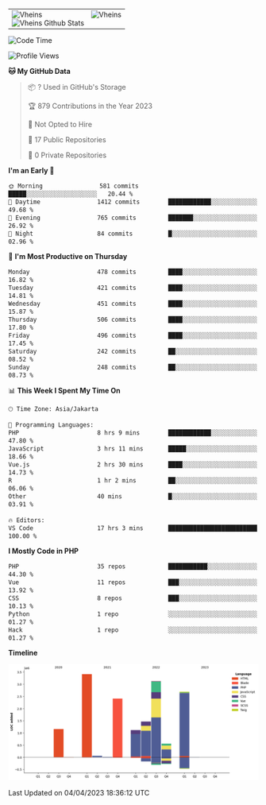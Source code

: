 <table>
  <tr>
    <td valign="top">
      <img src="https://github-readme-streak-stats.herokuapp.com/?user=Vheins&" alt="Vheins" /><br/>
      <img src="https://github-readme-stats.vercel.app/api?username=vheins&count_private=true&show_icons=true" alt="Vheins Github Stats">
    </td>
    <td valign="top">
      <img src="https://github-readme-stats.vercel.app/api/top-langs/?username=Vheins&count_private=true" alt="Vheins" /><br/>
    </td>
  </tr>
</table>

<!--START_SECTION:waka-->
![Code Time](http://img.shields.io/badge/Code%20Time-112%20hrs%203%20mins-blue)

![Profile Views](http://img.shields.io/badge/Profile%20Views-0-blue)

**🐱 My GitHub Data** 

> 📦 ? Used in GitHub's Storage 
 > 
> 🏆 879 Contributions in the Year 2023
 > 
> 🚫 Not Opted to Hire
 > 
> 📜 17 Public Repositories 
 > 
> 🔑 0 Private Repositories 
 > 
**I'm an Early 🐤** 

```text
🌞 Morning                581 commits         █████░░░░░░░░░░░░░░░░░░░░   20.44 % 
🌆 Daytime                1412 commits        ████████████░░░░░░░░░░░░░   49.68 % 
🌃 Evening                765 commits         ███████░░░░░░░░░░░░░░░░░░   26.92 % 
🌙 Night                  84 commits          █░░░░░░░░░░░░░░░░░░░░░░░░   02.96 % 
```
📅 **I'm Most Productive on Thursday** 

```text
Monday                   478 commits         ████░░░░░░░░░░░░░░░░░░░░░   16.82 % 
Tuesday                  421 commits         ████░░░░░░░░░░░░░░░░░░░░░   14.81 % 
Wednesday                451 commits         ████░░░░░░░░░░░░░░░░░░░░░   15.87 % 
Thursday                 506 commits         ████░░░░░░░░░░░░░░░░░░░░░   17.80 % 
Friday                   496 commits         ████░░░░░░░░░░░░░░░░░░░░░   17.45 % 
Saturday                 242 commits         ██░░░░░░░░░░░░░░░░░░░░░░░   08.52 % 
Sunday                   248 commits         ██░░░░░░░░░░░░░░░░░░░░░░░   08.73 % 
```


📊 **This Week I Spent My Time On** 

```text
🕑︎ Time Zone: Asia/Jakarta

💬 Programming Languages: 
PHP                      8 hrs 9 mins        ████████████░░░░░░░░░░░░░   47.80 % 
JavaScript               3 hrs 11 mins       █████░░░░░░░░░░░░░░░░░░░░   18.66 % 
Vue.js                   2 hrs 30 mins       ████░░░░░░░░░░░░░░░░░░░░░   14.73 % 
R                        1 hr 2 mins         ██░░░░░░░░░░░░░░░░░░░░░░░   06.06 % 
Other                    40 mins             █░░░░░░░░░░░░░░░░░░░░░░░░   03.91 % 

🔥 Editors: 
VS Code                  17 hrs 3 mins       █████████████████████████   100.00 % 
```

**I Mostly Code in PHP** 

```text
PHP                      35 repos            ███████████░░░░░░░░░░░░░░   44.30 % 
Vue                      11 repos            ███░░░░░░░░░░░░░░░░░░░░░░   13.92 % 
CSS                      8 repos             ███░░░░░░░░░░░░░░░░░░░░░░   10.13 % 
Python                   1 repo              ░░░░░░░░░░░░░░░░░░░░░░░░░   01.27 % 
Hack                     1 repo              ░░░░░░░░░░░░░░░░░░░░░░░░░   01.27 % 
```



**Timeline**

![Lines of Code chart](https://raw.githubusercontent.com/vheins/vheins/main/assets/bar_graph.png)


 Last Updated on 04/04/2023 18:36:12 UTC
<!--END_SECTION:waka-->
